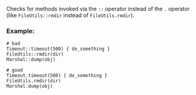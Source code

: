 Checks for methods invoked via the `::` operator instead
of the `.` operator (like `FileUtils::rmdir` instead of `FileUtils.rmdir`).

### Example:
    # bad
    Timeout::timeout(500) { do_something }
    FileUtils::rmdir(dir)
    Marshal::dump(obj)

    # good
    Timeout.timeout(500) { do_something }
    FileUtils.rmdir(dir)
    Marshal.dump(obj)
